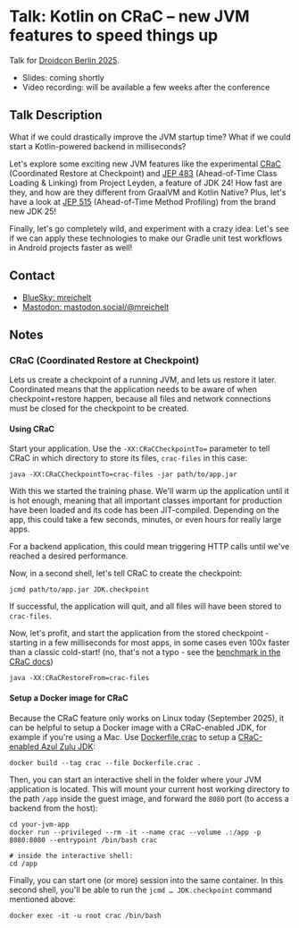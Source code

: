 # Talk: Kotlin on CRaC – new JVM features to speed things up

Talk for [Droidcon Berlin 2025](https://berlin.droidcon.com/speakers/marc-reichelt).

- Slides: coming shortly
- Video recording: will be available a few weeks after the conference

## Talk Description

What if we could drastically improve the JVM startup time? What if we could start a Kotlin-powered backend in milliseconds?

Let's explore some exciting new JVM features like the experimental [CRaC](https://openjdk.org/projects/crac/) (Coordinated Restore at Checkpoint) and [JEP 483](https://openjdk.org/jeps/483) (Ahead-of-Time Class Loading & Linking) from Project Leyden, a feature of JDK 24! How fast are they, and how are they different from GraalVM and Kotlin Native?
Plus, let's have a look at [JEP 515](https://openjdk.org/jeps/515) (Ahead-of-Time Method Profiling) from the brand new JDK 25!

Finally, let's go completely wild, and experiment with a crazy idea: Let's see if we can apply these technologies to make our Gradle unit test workflows in Android projects faster as well!

## Contact

- [BlueSky: mreichelt](https://bsky.app/profile/mreichelt.bsky.social)
- [Mastodon: mastodon.social/@mreichelt](https://mastodon.social/@mreichelt)

## Notes

### CRaC (Coordinated Restore at Checkpoint)

Lets us create a checkpoint of a running JVM, and lets us restore it later. Coordinated means that the application needs to be aware of when checkpoint+restore happen, because all files and network connections must be closed for the checkpoint to be created.

#### Using CRaC

Start your application. Use the `-XX:CRaCCheckpointTo=` parameter to tell CRaC in which directory to store its files, `crac-files` in this case:

```console
java -XX:CRaCCheckpointTo=crac-files -jar path/to/app.jar
```

With this we started the training phase. We'll warm up the application until it is hot enough, meaning that all important classes important for production have been loaded and its code has been JIT-compiled. Depending on the app, this could take a few seconds, minutes, or even hours for really large apps.

For a backend application, this could mean triggering HTTP calls until we've reached a desired performance.

Now, in a second shell, let's tell CRaC to create the checkpoint:

```console
jcmd path/to/app.jar JDK.checkpoint
```

If successful, the application will quit, and all files will have been stored to `crac-files`.

Now, let's profit, and start the application from the stored checkpoint - starting in a few milliseconds for most apps, in some cases even 100x faster than a classic cold-start! (no, that's not a typo - see the [benchmark in the CRaC docs](https://github.com/CRaC/docs/tree/master?tab=readme-ov-file#results))

```console
java -XX:CRaCRestoreFrom=crac-files
```

#### Setup a Docker image for CRaC

Because the CRaC feature only works on Linux today (September 2025), it can be helpful to setup a Docker image with a CRaC-enabled JDK, for example if you're using a Mac. Use [Dockerfile.crac](Dockerfile.crac) to setup a [CRaC-enabled Azul Zulu JDK](https://www.azul.com/downloads/?package=jdk-crac#zulu):

```console
docker build --tag crac --file Dockerfile.crac .
```

Then, you can start an interactive shell in the folder where your JVM application is located. This will mount your current host working directory to the path `/app` inside the guest image, and forward the `8080` port (to access a backend from the host):

```console
cd your-jvm-app
docker run --privileged --rm -it --name crac --volume .:/app -p 8080:8080 --entrypoint /bin/bash crac

# inside the interactive shell:
cd /app
```

Finally, you can start one (or more) session into the same container. In this second shell, you'll be able to run the `jcmd … JDK.checkpoint` command mentioned above:

```console
docker exec -it -u root crac /bin/bash
```
